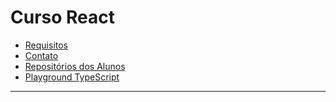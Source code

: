 # Curso React

* [Requisitos](./requisitos.md)
* [Contato](./contato.md)
* [Repositórios dos Alunos](./repositorios.md)
* [Playground TypeScript](https://github.com/juninmd/typescript-unifacef)

---

